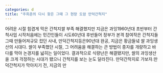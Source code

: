 ```yaml
---
categories: d
title: "주희춘의 다시 찾은 그때 그 현장 도암 만덕간척지"
---
```

어려운 시절 힘겹게 막은 간척지쌀 부족 해결했지만 지금은 과잉1960년대 초반부터 간척사업 시작처음에는 민간인들이 시도60년대 후반들어 정부가 본격 참여작은 간척지들 그때 만들어져규모 컸던 사내, 만덕간척지등은90년대 완공, 지금은 황금들녘 쌀 과잉생산의 시대다. 쌀이 부족했던 시절, 그 어려움을 해결하는 큰 방법이 종자를 개량하고 바다를 막아 논경지를 넓히는 일이었다. 결과적으로 식량난은 해결됐지만, 쌀의 과잉생산을 크게 걱정하는 시대가 됐으니 간척지를 보는 눈도 달라진다. 만덕간착지로 가보자.만덕간척지가 막아지기 전, 지금의 만